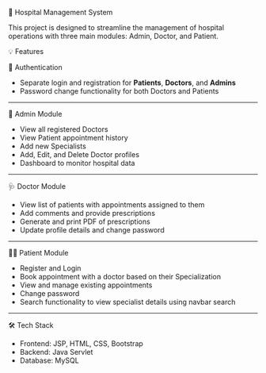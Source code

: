 🏥 Hospital Management System

This project is designed to streamline the management of hospital operations with three main modules: Admin, Doctor, and Patient.

 💡 Features

 🔐 Authentication
- Separate login and registration for **Patients**, **Doctors**, and **Admins**
- Password change functionality for both Doctors and Patients

---

👤 Admin Module
- View all registered Doctors
- View Patient appointment history
- Add new Specialists
- Add, Edit, and Delete Doctor profiles
- Dashboard to monitor hospital data

---

 🩺 Doctor Module
- View list of patients with appointments assigned to them
- Add comments and provide prescriptions
- Generate and print PDF of prescriptions
- Update profile details and change password

---

 🙋‍♂️ Patient Module
- Register and Login
- Book appointment with a doctor based on their Specialization
- View and manage existing appointments
- Change password
- Search functionality to view specialist details using navbar search

---
 🛠️ Tech Stack

- Frontend: JSP, HTML, CSS, Bootstrap
- Backend: Java Servlet
- Database: MySQL





